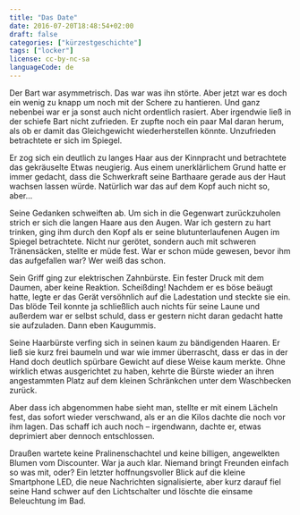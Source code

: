 ```yaml
---
title: "Das Date"
date: 2016-07-20T18:48:54+02:00
draft: false
categories: ["kürzestgeschichte"]
tags: ["locker"]
license: cc-by-nc-sa
languageCode: de
---
```


Der Bart war asymmetrisch. Das war was ihn störte. Aber jetzt war es doch ein wenig zu knapp um noch mit der Schere zu hantieren. Und ganz nebenbei war er ja sonst auch nicht ordentlich rasiert. Aber irgendwie ließ in der schiefe Bart nicht zufrieden. Er zupfte noch ein paar Mal daran herum, als ob er damit das Gleichgewicht wiederherstellen könnte. Unzufrieden betrachtete er sich im Spiegel.

Er zog sich ein deutlich zu langes Haar aus der Kinnpracht und betrachtete das gekräuselte Etwas neugierig. Aus einem unerklärlichem Grund hatte er immer gedacht, dass die Schwerkraft seine Barthaare gerade aus der Haut wachsen lassen würde. Natürlich war das auf dem Kopf auch nicht so, aber...

Seine Gedanken schweiften ab. Um sich in die Gegenwart zurückzuholen strich er sich die langen Haare aus den Augen. War ich gestern zu hart trinken, ging ihm durch den Kopf als er seine blutunterlaufenen Augen im Spiegel betrachtete. Nicht nur gerötet, sondern auch mit schweren Tränensäcken, stellte er müde fest. War er schon müde gewesen, bevor ihm das aufgefallen war? Wer weiß das schon.

Sein Griff ging zur elektrischen Zahnbürste. Ein fester Druck mit dem Daumen, aber keine Reaktion. Scheißding! Nachdem er es böse beäugt hatte, legte er das Gerät versöhnlich auf die Ladestation und steckte sie ein. Das blöde Teil konnte ja schließlich auch nichts für seine Laune und außerdem war er selbst schuld, dass er gestern nicht daran gedacht hatte sie aufzuladen. Dann eben Kaugummis.

Seine Haarbürste verfing sich in seinen kaum zu bändigenden Haaren. Er ließ sie kurz frei baumeln und war wie immer überrascht, dass er das in der Hand doch deutlich spürbare Gewicht auf diese Weise kaum merkte. Ohne wirklich etwas ausgerichtet zu haben, kehrte die Bürste wieder an ihren angestammten Platz auf dem kleinen Schränkchen unter dem Waschbecken zurück.

Aber dass ich abgenommen habe sieht man, stellte er mit einem Lächeln fest, das sofort wieder verschwand, als er an die Kilos dachte die noch vor ihm lagen. Das schaff ich auch noch – irgendwann, dachte er, etwas deprimiert aber dennoch entschlossen.

Draußen wartete keine Pralinenschachtel und keine billigen, angewelkten Blumen vom Discounter. War ja auch klar. Niemand bringt Freunden einfach so was mit, oder? Ein letzter hoffnungsvoller Blick auf die kleine Smartphone LED, die neue Nachrichten signalisierte, aber kurz darauf fiel seine Hand schwer auf den Lichtschalter und löschte die einsame Beleuchtung im Bad.
